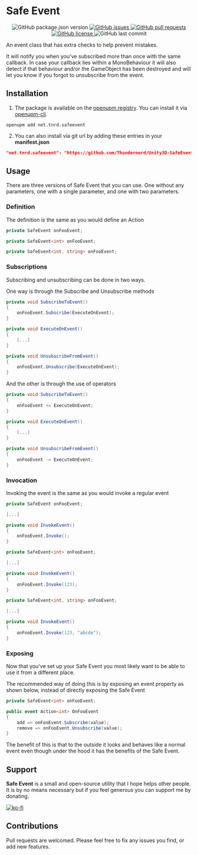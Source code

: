 # Safe Event

<p align="center">
	<img alt="GitHub package.json version" src ="https://img.shields.io/github/package-json/v/Thundernerd/Unity3D-SafeEvent" />
	<a href="https://github.com/Thundernerd/Unity3D-SafeEvent/issues">
		<img alt="GitHub issues" src ="https://img.shields.io/github/issues/Thundernerd/Unity3D-SafeEvent" />
	</a>
	<a href="https://github.com/Thundernerd/Unity3D-SafeEvent/pulls">
		<img alt="GitHub pull requests" src ="https://img.shields.io/github/issues-pr/Thundernerd/Unity3D-SafeEvent" />
	</a>
	<a href="https://github.com/Thundernerd/Unity3D-SafeEvent/blob/master/LICENSE.md">
		<img alt="GitHub license" src ="https://img.shields.io/github/license/Thundernerd/Unity3D-SafeEvent" />
	</a>
	<img alt="GitHub last commit" src ="https://img.shields.io/github/last-commit/Thundernerd/Unity3D-SafeEvent" />
</p>

An event class that has extra checks to help prevent mistakes. 

It will notify you when you've subscribed more than once with the same callback. In case your callback lies within a MonoBehaviour it will also detect if that behaviour and/or the GameObject has been destroyed and will let you know if you forgot to unsubscribe from the event.  

## Installation
1. The package is available on the [openupm registry](https://openupm.com). You can install it via [openupm-cli](https://github.com/openupm/openupm-cli).
```
openupm add net.tnrd.safeevent
```
2. You can also install via git url by adding these entries in your **manifest.json**
```json
"net.tnrd.safeevent": "https://github.com/Thundernerd/Unity3D-SafeEvent.git",
```

## Usage

There are three versions of Safe Event that you can use. One without any parameters, one with a single parameter, and one with two parameters.

### Definition

The definition is the same as you would define an Action

```c#
private SafeEvent onFooEvent;
```

```c#
private SafeEvent<int> onFooEvent;
```

```c#
private SafeEvent<int, string> onFooEvent;
```

### Subscriptions

Subscribing and unsubscribing can be done in two ways.

One way is through the Subscribe and Unsubscribe methods

```c#
private void SubscribeToEvent()
{
    onFooEvent.Subscribe(ExecuteOnEvent);
}

private void ExecuteOnEvent()
{
    [...]
}

private void UnsubscribeFromEvent()
{
    onFooEvent.Unsubscribe(ExecuteOnEvent);
}
```

And the other is through the use of operators

```c#
private void SubscribeToEvent()
{
    onFooEvent += ExecuteOnEvent;
}

private void ExecuteOnEvent()
{
    [...]
}

private void UnsubscribeFromEvent()
{
    onFooEvent -= ExecuteOnEvent;
}
```

### Invocation

Invoking the event is the same as you would invoke a regular event

```c#
private SafeEvent onFooEvent;

[...]

private void InvokeEvent()
{
    onFooEvent.Invoke();
}
```

```c#
private SafeEvent<int> onFooEvent;

[...]

private void InvokeEvent()
{
    onFooEvent.Invoke(123);
}
```

```c#
private SafeEvent<int, string> onFooEvent;

[...]

private void InvokeEvent()
{
    onFooEvent.Invoke(123, "abcde");
}
```

### Exposing

Now that you've set up your Safe Event you most likely want to be able to use it from a different place.

The recommended way of doing this is by exposing an event property as shown below, instead of directly exposing the Safe Event

```c#
private SafeEvent<int> onFooEvent;

public event Action<int> OnFooEvent
{
    add => onFooEvent.Subscribe(value);
    remove => onFooEvent.Unsubscribe(value);
}
```

The benefit of this is that to the outside it looks and behaves like a normal event even though under the hood it has the benefits of the Safe Event.

## Support
**Safe Event** is a small and open-source utility that I hope helps other people. It is by no means necessary but if you feel generous you can support me by donating.

[![ko-fi](https://www.ko-fi.com/img/githubbutton_sm.svg)](https://ko-fi.com/J3J11GEYY)

## Contributions
Pull requests are welcomed. Please feel free to fix any issues you find, or add new features.


